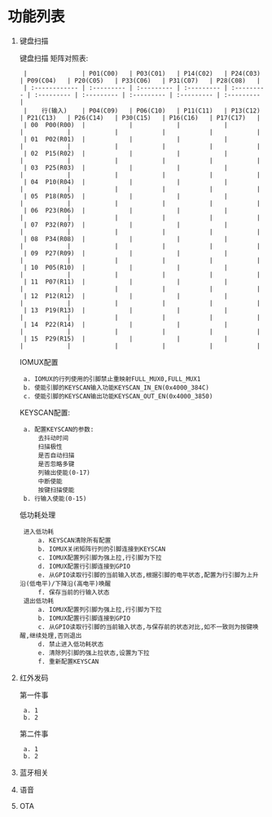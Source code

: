 # 功能列表

1. 键盘扫描  

    键盘扫描 矩阵对照表:  

        |               | P01(C00)   | P03(C01)   | P14(C02)   | P24(C03)   | P09(C04)   | P20(C05)   | P33(C06)   | P31(C07)   | P28(C08)   |
        | :------------ | :--------- | :--------- | :--------- | :--------- | :--------- | :--------- | :--------- | :--------- | :--------- |
        |    行(输入)    | P04(C09)   | P06(C10)   | P11(C11)   | P13(C12)   | P21(C13)   | P26(C14)   | P30(C15)   | P16(C16)   | P17(C17)   |
        | 00  P00(R00)  |            |            |            |            |            |            |            |            |            |  
        | 01  P02(R01)  |            |            |            |            |            |            |            |            |            |
        | 02  P15(R02)  |            |            |            |            |            |            |            |            |            |
        | 03  P25(R03)  |            |            |            |            |            |            |            |            |            |
        | 04  P10(R04)  |            |            |            |            |            |            |            |            |            |
        | 05  P18(R05)  |            |            |            |            |            |            |            |            |            |
        | 06  P23(R06)  |            |            |            |            |            |            |            |            |            |
        | 07  P32(R07)  |            |            |            |            |            |            |            |            |            |
        | 08  P34(R08)  |            |            |            |            |            |            |            |            |            |
        | 09  P27(R09)  |            |            |            |            |            |            |            |            |            |
        | 10  P05(R10)  |            |            |            |            |            |            |            |            |            |
        | 11  P07(R11)  |            |            |            |            |            |            |            |            |            |
        | 12  P12(R12)  |            |            |            |            |            |            |            |            |            |
        | 13  P19(R13)  |            |            |            |            |            |            |            |            |            |
        | 14  P22(R14)  |            |            |            |            |            |            |            |            |            |
        | 15  P29(R15)  |            |            |            |            |            |            |            |            |            |

    IOMUX配置

        a. IOMUX的行列使用的引脚禁止重映射FULL_MUX0,FULL_MUX1  
        b. 使能引脚的KEYSCAN输入功能KEYSCAN_IN_EN(0x4000_384C)  
        c. 使能引脚的KEYSCAN输出功能KEYSCAN_OUT_EN(0x4000_3850)

    KEYSCAN配置:

        a. 配置KEYSCAN的参数:
            去抖动时间
            扫描极性
            是否自动扫描
            是否忽略多键
            列输出使能(0-17)
            中断使能
            按键扫描使能
        b. 行输入使能(0-15)

    低功耗处理

        进入低功耗
            a. KEYSCAN清除所有配置
            b. IOMUX关闭矩阵行列的引脚连接到KEYSCAN
            c. IOMUX配置列引脚为强上拉,行引脚为下拉
            d. IOMUX配置行引脚连接到GPIO
            e. 从GPIO读取行引脚的当前输入状态,根据引脚的电平状态,配置为行引脚为上升沿(低电平)/下降沿(高电平)唤醒
            f. 保存当前的行输入状态
        退出低功耗
            a. IOMUX配置列引脚为强上拉,行引脚为下拉
            b. IOMUX配置行引脚连接到GPIO
            c. 从GPIO读取行引脚的当前输入状态,与保存前的状态对比,如不一致则为按键唤醒,继续处理,否则退出
            d. 禁止进入低功耗状态
            e. 清除列引脚的强上拉状态,设置为下拉
            f. 重新配置KEYSCAN
2. 红外发码

    第一件事

        a. 1
        b. 2
    第二件事

        a. 1
        b. 2
3. 蓝牙相关
4. 语音
5. OTA
